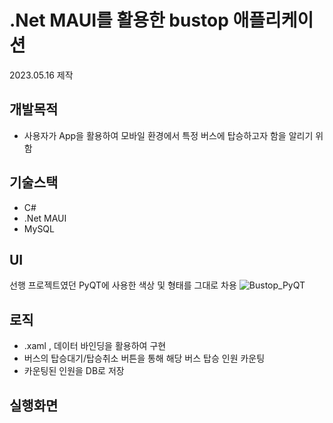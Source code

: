 # .Net MAUI를 활용한 bustop 애플리케이션
2023.05.16 제작

## 개발목적
- 사용자가 App을 활용하여 모바일 환경에서 특정 버스에 탑승하고자 함을 알리기 위함

## 기술스택
- C#
- .Net MAUI
- MySQL

## UI
선행 프로젝트였던 PyQT에 사용한 색상 및 형태를 그대로 차용
![Bustop_PyQT](https://github.com/PKNU-IOT3/bustop_PyQT)

## 로직
- .xaml , 데이터 바인딩을 활용하여 구현
- 버스의 탑승대기/탑승취소 버튼을 통해 해당 버스 탑승 인원 카운팅
- 카운팅된 인원을 DB로 저장

## 실행화면
